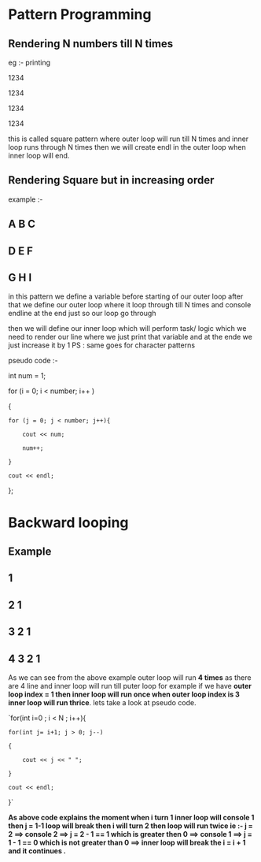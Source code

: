 # Pattern Programming

## Rendering N numbers till N times

eg :- printing

1234

1234

1234

1234

this is called square pattern where outer loop will run till N times and inner loop runs through N times then we will create endl in the outer loop when inner loop will end.

## Rendering Square but in increasing order

example :- 

## A B C 

## D E F

## G H I

in this pattern we define a variable before starting of our outer loop after that we define our outer loop where it loop through till N times and console endline at the end just so our loop go through 

then we will define our inner loop which will perform task/ logic which we need to render our line where we just print that variable and at the ende we just increase it by 1 PS : same goes for character patterns

pseudo code :- 

int num = 1;

for (i = 0; i < number; i++ )

{

    for (j = 0; j < number; j++){
        
        cout << num;    
        
        num++;
    
    }
        
    cout << endl;

};


# Backward looping 

## Example

## 1

## 2 1

## 3 2 1

## 4 3 2 1

As we can see from the above example outer loop will run **4 times** as there are 4 line and inner loop will run till puter loop for example if we have **outer loop index = 1 then inner loop will run once when outer loop index is 3 inner loop will run thrice**.
lets take a look at pseudo code.

`for(int i=0 ; i < N ; i++){

    for(int j= i+1; j > 0; j--)
    
    {
    
        cout << j << " ";
    
    }

    cout << endl;
    
}`

**As above code explains the moment when i turn 1 inner loop will console 1 then j = 1-1 loop will break then i will turn 2 then loop will run twice ie :- j = 2 ==> console 2 ==> j = 2 - 1 == 1 which is greater then 0 ==> console 1 ==> j = 1 - 1 == 0 which is not greater than 0 ==> inner loop will break the i = i + 1 and it continues .**